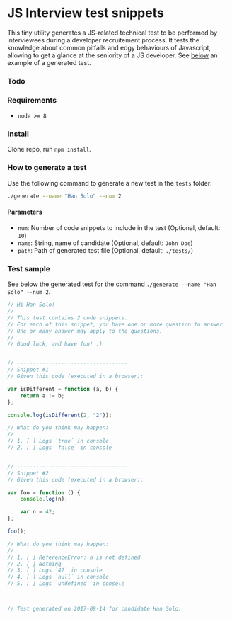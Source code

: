 # JS Interview test snippets

This tiny utility generates a JS-related technical test to be performed by interviewees during a developer recruitement process.
It tests the knowledge about common pitfalls and edgy behaviours of Javascript, allowing to get a glance at the seniority of a JS developer. See [below](#test-sample) an example of a generated test.

### Todo

### Requirements

- `node >= 8`

### Install

Clone repo, run `npm install`.

### How to generate a test

Use the following command to generate a new test in the `tests` folder:

```sh
./generate --name "Han Solo" --num 2
```

#### Parameters

- `num`: Number of code snippets to include in the test (Optional, default: `10`)
- `name`: String, name of candidate (Optional, default: `John Doe`)
- `path`: Path of generated test file (Optional, default: `./tests/`)

### Test sample

See below the generated test for the command `./generate --name "Han Solo" --num 2`.

```js
// Hi Han Solo!
//
// This test contains 2 code snippets.
// For each of this snippet, you have one or more question to answer.
// One or many answer may apply to the questions.
//
// Good luck, and have fun! :)


// -----------------------------------
// Snippet #1
// Given this code (executed in a browser):

var isDifferent = function (a, b) {
    return a != b;
};

console.log(isDifferent(2, "2"));

// What do you think may happen:
//
// 1. [ ] Logs `true` in console
// 2. [ ] Logs `false` in console


// -----------------------------------
// Snippet #2
// Given this code (executed in a browser):

var foo = function () {
    console.log(n);

    var n = 42;
};

foo();

// What do you think may happen:
//
// 1. [ ] ReferenceError: n is not defined
// 2. [ ] Nothing
// 3. [ ] Logs `42` in console
// 4. [ ] Logs `null` in console
// 5. [ ] Logs `undefined` in console



// Test generated on 2017-09-14 for candidate Han Solo.
```
